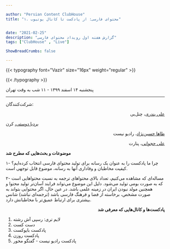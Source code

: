 ```yaml
---

author: "Persian Content ClubHouse"
title: "۱. محتوای فارسی: از پادکست تا کانال یوتیوب"


date: "2021-02-25"
description: "گزارش هفته اول رویداد محتوای فارسی"
tags: ["ClubHouse" , "Live"]

ShowBreadCrumbs: false

---
```


{{< typography font="Vazir" size="16px" weight="regular" >}}

{{< /typography >}}

<!--more-->
پنجشنبه ۱۴ اسفند ۱۳۹۹ - ۱۱ شب به وقت تهران

---

شرکت‌کنندگان:
</p>
</h2>


<p dir="rtl">
<a href="https://clubber.one/@alibandari">علی بندری</a>، چنل‌بی </p>
<a href="https://clubber.one/@bardiadoosti">بردیا دوستی،</a> کرن</p>


<p dir="rtl">
<a href="https://clubber.one/@tahanist"> طاها حسین‌نژاد</a>، رادیو نیست</p>


<p dir="rtl">
<a href="https://clubber.one/@alihej">علی حجوانی</a>، پنارت</p>





<strong>موضوعات و بحث‌هایی که مطرح شد</strong></p>
</h3>


۱- چرا ما پادکست را به عنوان یک رسانه برای تولید محتوای فارسی انتخاب کرده‌ایم؟ کیفیت مخاطبان و وفاداری آنها به رسانه، موضوع قابل توجهی است.</p>


۲- مساله‌ای که مشاهده می‌کنیم، تعداد بالای محتواهای ترجمه به نسبت محتواهایی است که به صورت بومی تولید می‌شود. دلیل این موضوع می‌تواند فرایند آسان‌تر تولید محتوا و همچنین مولد نبودن ایران در زمینه علمی باشد. در عین حال، اگر محتوایی بتواند به صورت مشخص، برخاسته از فضا و فرهنگ فارسی باشد (ترجمه‌ای نباشد) شانس بیشتری برای ارتباط عمیق‌تر با مخاطبانش دارد.</p>



<p dir="rtl">
<strong>پادکست‌ها و کانال‌هایی که معرفی شد</strong></p>
</h3>




1. لایم تری: رسپی آش رشته
2.  دست کست
1. پادکست بایوکست
2. پادکست روزن
3. پادکست رادیو نیست - گفتگو محور
